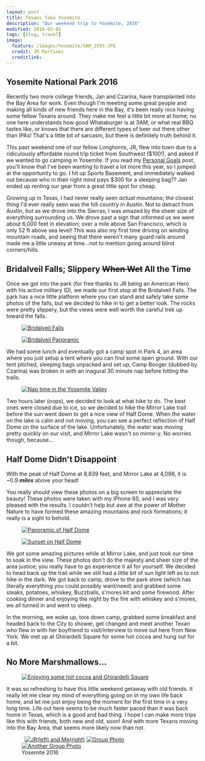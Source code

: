 ```yaml
---
layout: post
title: Texans Take Yosemite
description: "Our weekend trip to Yosemite, 2016"
modified: 2016-03-02
tags: [blog, travel]
image:
  feature: /images/Yosemite/SAM_2593.JPG
  credit: JR Martinez
  creditlink:
---
```

<h2>Yosemite National Park 2016</h2>

Recently two more college friends, Jan and Czarina, have transplanted into the Bay Area for work. Even though I'm meeting some great people and making all kinds of new friends here in the Bay, it's been really nice having some fellow Texans around. They make me feel a little bit more at home; no one here understands how good Whataburger is at 3AM, or what real BBQ tastes like, or knows that there are different types of beer out there other than IPAs! That's a little bit of sarcasm, but there is definitely truth behind it.

This past weekend one of our fellow Longhorns, JR, flew into town due to a ridiculously affordable round trip ticket from Southwest ($100!), and asked if we wanted to go camping in Yosemite. If you read my <a href="http://adamw88.github.io/Goals">Personal Goals</a> post, you'll know that I've been wanting to travel a lot more this year, so I jumped at the opportunity to go. I hit up Sports Basement, and immediately walked out because who in their right mind pays $300 for a sleeping bag?? Jan ended up renting our gear from a great little spot for cheap.

Growing up in Texas, I had never really seen <em>actual</em> mountains; the closest thing I'd ever really seen was the hill country in Austin. Not to detract from Austin, but as we drove into the Sierras, I was amazed by the sheer size of everything surrounding us. We drove past a sign that informed us we were about 6,000 feet in elevation; over a mile above San Francisco, which is only 52 ft above sea level! This was also my first time driving on winding mountain roads, and seeing that there weren't many guard rails around made me a little uneasy at time...not to mention going around blind corners/hills.

<h2>Bridalveil Falls; Slippery <strike>When Wet</strike> All the Time</h2>

Once we got into the park (for free thanks to JR being an American Hero with his active military ID), we made our first stop at the Bridalveil Falls. The park has a nice little platform where you can stand and safely take some photos of the falls, but we decided to hike in to get a better look. The rocks were pretty slippery, but the views were well worth the careful trek up toward the falls.

<figure>
	<a href="http://adamw88.github.io/images/Yosemite/IMG_0516.jpg"><img src="/images/Yosemite/IMG_0516.jpg" alt="Bridalveil Falls"></a>
</figure>

<figure>
	<a href="http://adamw88.github.io/images/Yosemite/IMG_0514.jpg"><img src="/images/Yosemite/IMG_0514.jpg" alt="Bridalveil Panoramic"></a>
</figure>

We had some lunch and eventually got a camp spot in Park 4, an area where you just setup a tent where you can find some open ground. With our tent pitched, sleeping bags unpacked and set up, Camp Booger (dubbed by Czarina) was broken in with an inagural 30 minute nap before hitting the trails.

<figure>
	<a href="http://adamw88.github.io/images/Yosemite/IMG_5326.jpg"><img src="/images/Yosemite/IMG_5326.jpg" alt="Nap time in the Yosemite Valley"></a>
</figure>

Two hours later (oops), we decided to look at what hike to do. The best ones were closed due to ice, so we decided to hike the Mirror Lake trail before the sun went down to get a nice view of Half Dome. When the water on the lake is calm and not moving, you can see a perfect reflection of Half Dome on the surface of the lake. Unfortunately, the water was moving pretty quickly on our visit, and Mirror Lake wasn't so mirror-y. No worries though, because...

<h2>Half Dome Didn't Disappoint</h2>

With the peak of Half Dome at 8,839 feet, and Mirror Lake at 4,098, it is ~0.9 <b><em>miles</em></b> above your head!

You really should view these photos on a big screen to appreciate the beauty! These photos were taken with my iPhone 6S, and I was very pleased with the results. I couldn't help but awe at the power of Mother Nature to have formed these amazing mountains and rock formations; it really is a sight to behold.

<figure>
	<a href="http://adamw88.github.io/images/Yosemite/half-dome-pano.jpg"><img src="/images/Yosemite/half-dome-pano.jpg" alt="Panoramic of Half Dome"></a>
</figure>

<figure>
	<a href="http://adamw88.github.io/images/Yosemite/halfdome.jpg"><img src="/images/Yosemite/halfdome.jpg" alt="Sunset on Half Dome"></a>
</figure>

We got some amazing pictures while at Mirror Lake, and just took our time to soak in the view. These photos don't do the majesty and sheer size of the area justice; you really have to go experience it all for yourself. We decided to head back up the trail while we still had a little bit of sun light left as to not hike in the dark. We got back to camp, drove to the park store (which has literally everything you could possibly want/need) and grabbed some steaks, potatoes, whiskey, Buzzballs, s'mores kit and some firewood. After cooking dinner and enjoying the night by the fire with whiskey and s'mores, we all turned in and went to sleep.

In the morning, we woke up, tore down camp, grabbed some breakfast and headed back to the City to shower, get changed and meet </em>another</em> Texan who flew in with her boyfriend to visit/interview to move out here from New York. We met up at Ghirardelli Square for some hot cocoa and hung out for a bit.

<h2>No More Marshmallows...</h2>

<figure>
	<a href="http://adamw88.github.io/images/Yosemite/IMG_5461.jpg"><img src="/images/yosemite/IMG_5461.jpg" alt="Enjoying some hot cocoa and Ghirardelli Square"></a>
</figure>

It was so refreshing to have this little weekend getaway with old friends. It really let me clear my mind of everything going on in my own life back home, and let me just enjoy being the moment for the first time in a very long time. Life out here seems to be much faster paced than it was back home in Texas, which is a good and bad thing. I hope I can make more trips like this with friends, both new and old, soon! And with more Texans moving into the Bay Area, that seems more likely now than not.

<figure class="half">
	<a href="http://adamw88.github.io/images/Yosemite/IMG_0528.jpg"><img src="/images/yosemite/IMG_0528.jpg" alt=""></a>
	<a href="http://adamw88.github.io/images/Yosemite/IMG_0536.jpg"><img src="/images/yosemite/IMG_0536.jpg" alt=""></a>
	<a href="http://adamw88.github.io/images/Yosemite/SAM_2552.jpg"><img src="/images/yosemite/SAM_2552.jpg" alt="JR(left) and Me(right)"></a>
	<a href="http://adamw88.github.io/images/Yosemite/SAM_2593.jpg"><img src="/images/yosemite/SAM_2593.jpg" alt="Group Photo"></a>
	<a href="http://adamw88.github.io/images/Yosemite/SAM_2612.jpg"><img src="/images/yosemite/SAM_2612.jpg" alt="Another Group Photo"></a>
	<figcaption>Yosemite 2016</figcaption>
</figure>